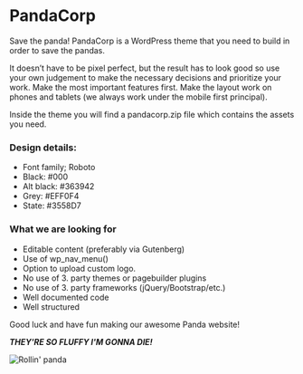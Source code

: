 # PandaCorp

Save the panda! PandaCorp is a WordPress theme that you need to build in order to save the pandas.

It doesn’t have to be pixel perfect, but the result has to look good so use your own judgement to make the necessary decisions and prioritize your work. Make the most important features first.
Make the layout work on phones and tablets (we always work under the mobile first principal).

Inside the theme you will find a pandacorp.zip file which contains the assets you need.


### Design details:
* Font family; Roboto
* Black: #000
* Alt black: #363942
* Grey: #EFF0F4
* State: #3558D7


### What we are looking for
* Editable content (preferably via Gutenberg)
* Use of wp_nav_menu()
* Option to upload custom logo.
* No use of 3. party themes or pagebuilder plugins
* No use of 3. party frameworks (jQuery/Bootstrap/etc.)
* Well documented code
* Well structured


Good luck and have fun making our awesome Panda website! 

***THEY'RE SO FLUFFY I'M GONNA DIE!***

![Rollin' panda](rollin-panda.gif)
